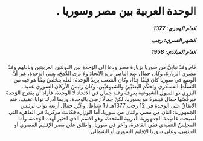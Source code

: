 <h1 dir="rtl">الوحدة العربية بين مصر وسوريا .</h1>

<h5 dir="rtl">العام الهجري:  1377

الشهر القمري: رجب

العام الميلادي: 1958</h5>

<p dir="rtl">قام وفدٌ نيابيٌّ من سوريا بزيارة مصر ودعا إلى الوَحدةِ بين الدولتين العربيتين وبادلهم وفدٌ مصري الزيارةَ، وكان جمال عبد الناصر يريد الاتحادَ ولا يرى الدَّمجَ، يعني الوحدة، غير أنَّ الوضع في سوريا كان قلقًا جِدًّا، وكان الشعب يريدُ الوَحدةَ؛ لعله يتخَلَّصُ مِمَّا هو فيه من التسلُّطِ العسكري وتحكُّم البعثيِّينَ والشيوعيِّين، وكان رئيسُ الأركان السوري عفيف البزري ذو الميول الشيوعية يعرِفُ رغبة جمال في الاتحاد لا الوحدة، فأراد أن يقترح الوَحدةَ فيرفُضَها جمال فينفردَ هو بسوريا، لكنَّ جمالًا رَضِيَ بالوحدة، وربما أدرك نوايا عفيف، فتم الاتفاقُ على الوحدة في 12 رجب 1377هـ / 1 شباط، وعَيَّن جمال أربعة نواب لرئيس الجمهورية: اثنان من مصر، واثنان من سوريا، أما الوزارة فكانت مركزيةً في القاهرة التي أصبحت عاصِمةَ الجمهورية العربية المتحدة، وهو الاسم الذي اختير لهذه الوَحدة، وأما المجلِسُ التنفيذي ففي القاهرة، وآخر في سوريا، وأطلق على مصر الإقليم المصري أو الجنوبي، وعلى سوريا الإقليم السوري أو الشمالي.</p></br>
